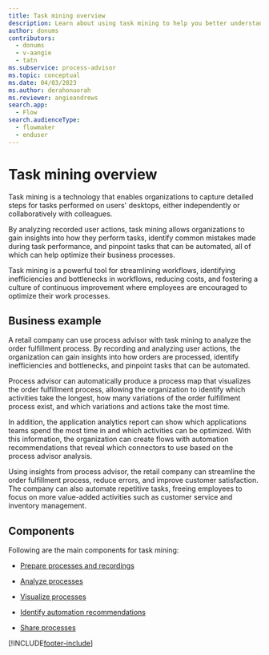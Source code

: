 ```yaml
---
title: Task mining overview
description: Learn about using task mining to help you better understand workflows and begin automating to reclaim time.
author: donums
contributors:
  - donums
  - v-aangie 
  - tatn
ms.subservice: process-advisor
ms.topic: conceptual
ms.date: 04/03/2023
ms.author: derahonuorah
ms.reviewer: angieandrews
search.app: 
  - Flow
search.audienceType: 
  - flowmaker
  - enduser
---
```


# Task mining overview

Task mining is a technology that enables organizations to capture detailed steps for tasks performed on users' desktops, either independently or collaboratively with colleagues.

By analyzing recorded user actions, task mining allows organizations to gain insights into how they perform tasks, identify common mistakes made during task performance, and pinpoint tasks that can be automated, all of which can help optimize their business processes.

Task mining is a powerful tool for streamlining workflows, identifying inefficiencies and bottlenecks in workflows, reducing costs, and fostering a culture of continuous improvement where employees are encouraged to optimize their work processes.

## Business example

A retail company can use process advisor with task mining to analyze the order fulfillment process. By recording and analyzing user actions, the organization can gain insights into how orders are processed, identify inefficiencies and bottlenecks, and pinpoint tasks that can be automated.

Process advisor can automatically produce a process map that visualizes the order fulfillment process, allowing the organization to identify which activities take the longest, how many variations of the order fulfillment process exist, and which variations and actions take the most time.

In addition, the application analytics report can show which applications teams spend the most time in and which activities can be optimized. With this information, the organization can create flows with automation recommendations that reveal which connectors to use based on the process advisor analysis.

Using insights from process advisor, the retail company can streamline the order fulfillment process, reduce errors, and improve customer satisfaction. The company can also automate repetitive tasks, freeing employees to focus on more value-added activities such as customer service and inventory management.

## Components

Following are the main components for task mining:

- [Prepare processes and recordings](process-advisor-processes.md)

- [Analyze processes](process-advisor-analyze.md)

- [Visualize processes](process-advisor-visualize.md)

- [Identify automation recommendations](process-advisor-automation.md)

- [Share processes](process-advisor-share.md)

[!INCLUDE[footer-include](includes/footer-banner.md)]
